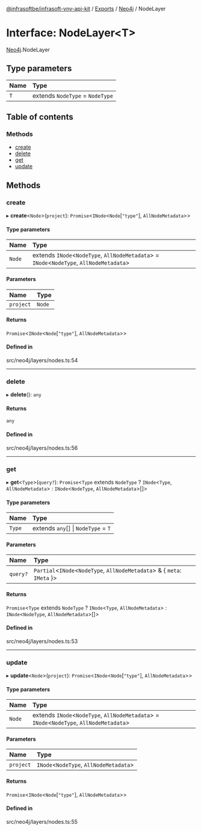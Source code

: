[@infrasoftbe/infrasoft-vnv-api-kit](../README.md) / [Exports](../modules.md) / [Neo4j](../modules/Neo4j.md) / NodeLayer

# Interface: NodeLayer\<T\>

[Neo4j](../modules/Neo4j.md).NodeLayer

## Type parameters

| Name | Type |
| :------ | :------ |
| `T` | extends `NodeType` = `NodeType` |

## Table of contents

### Methods

- [create](Neo4j.NodeLayer.md#create)
- [delete](Neo4j.NodeLayer.md#delete)
- [get](Neo4j.NodeLayer.md#get)
- [update](Neo4j.NodeLayer.md#update)

## Methods

### create

▸ **create**\<`Node`\>(`project`): `Promise`\<`INode`\<`Node`[``"type"``], `AllNodeMetadata`\>\>

#### Type parameters

| Name | Type |
| :------ | :------ |
| `Node` | extends `INode`\<`NodeType`, `AllNodeMetadata`\> = `INode`\<`NodeType`, `AllNodeMetadata`\> |

#### Parameters

| Name | Type |
| :------ | :------ |
| `project` | `Node` |

#### Returns

`Promise`\<`INode`\<`Node`[``"type"``], `AllNodeMetadata`\>\>

#### Defined in

src/neo4j/layers/nodes.ts:54

___

### delete

▸ **delete**(): `any`

#### Returns

`any`

#### Defined in

src/neo4j/layers/nodes.ts:56

___

### get

▸ **get**\<`Type`\>(`query?`): `Promise`\<`Type` extends `NodeType` ? `INode`\<`Type`, `AllNodeMetadata`\> : `INode`\<`NodeType`, `AllNodeMetadata`\>[]\>

#### Type parameters

| Name | Type |
| :------ | :------ |
| `Type` | extends `any`[] \| `NodeType` = `T` |

#### Parameters

| Name | Type |
| :------ | :------ |
| `query?` | `Partial`\<`INode`\<`NodeType`, `AllNodeMetadata`\> & \{ `meta`: `IMeta`  }\> |

#### Returns

`Promise`\<`Type` extends `NodeType` ? `INode`\<`Type`, `AllNodeMetadata`\> : `INode`\<`NodeType`, `AllNodeMetadata`\>[]\>

#### Defined in

src/neo4j/layers/nodes.ts:53

___

### update

▸ **update**\<`Node`\>(`project`): `Promise`\<`INode`\<`Node`[``"type"``], `AllNodeMetadata`\>\>

#### Type parameters

| Name | Type |
| :------ | :------ |
| `Node` | extends `INode`\<`NodeType`, `AllNodeMetadata`\> = `INode`\<`NodeType`, `AllNodeMetadata`\> |

#### Parameters

| Name | Type |
| :------ | :------ |
| `project` | `INode`\<`NodeType`, `AllNodeMetadata`\> |

#### Returns

`Promise`\<`INode`\<`Node`[``"type"``], `AllNodeMetadata`\>\>

#### Defined in

src/neo4j/layers/nodes.ts:55
